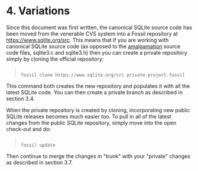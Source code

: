 # 4\.  Variations


Since this document was first written, the canonical SQLite source code
has been moved from the venerable CVS system into a Fossil repository at
<https://www.sqlite.org/src>. This means that if you are working with
canonical SQLite source code (as opposed to the [amalgamation](amalgamation.html) source code
files, sqlite3\.c and sqlite3\.h) then you can create a private repository
simply by cloning the official repository:



> ```
> 
> fossil clone https://www.sqlite.org/src private-project.fossil
> 
> ```


This command both creates the new repository and populates it with
all the latest SQLite code. You can then create a private branch as
described in section 3\.4\.


When the private repository is created by cloning, incorporating new
public SQLite releases becomes much easier too. To pull in all of the
latest changes from the public SQLite repository, simply move into
the open check\-out and do:



> ```
> 
> fossil update
> 
> ```


Then continue to merge the changes in "trunk" with your "private"
changes as described in section 3\.7\.



